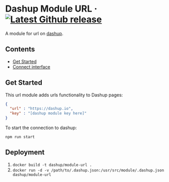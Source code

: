 Dashup Module URL
&middot;
[![Latest Github release](https://img.shields.io/github/release/dashup/module-url.svg)](https://github.com/dashup/module-url/releases/latest)
=====

A module for url on [dashup](https://dashup.io).

## Contents
* [Get Started](#get-started)
* [Connect interface](#connect)

## Get Started

This url module adds urls functionality to Dashup pages:

```json
{
  "url" : "https://dashup.io", 
  "key" : "[dashup module key here]"
}
```

To start the connection to dashup:

`npm run start`

## Deployment

1. `docker build -t dashup/module-url .`
2. `docker run -d -v /path/to/.dashup.json:/usr/src/module/.dashup.json dashup/module-url`
